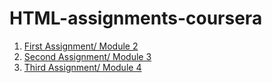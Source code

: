 # HTML-assignments-coursera
1. [First Assignment/ Module 2](https://lubapa.github.io/HTML-assignments-coursera/module2-assignment)
2. [Second Assignment/ Module 3](https://lubapa.github.io/HTML-assignments-coursera/module3-assignment)
2. [Third Assignment/ Module 4](https://lubapa.github.io/HTML-assignments-coursera/module4-assignment)
